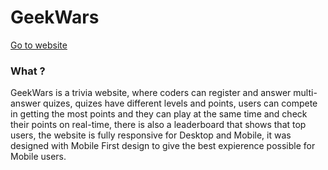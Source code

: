 # GeekWars
[Go to website](#)

### What ?

GeekWars is a trivia website, where coders can register and answer multi-answer quizes, quizes have different levels and points, users can compete in getting the most points and they can play at the same time and check their points on real-time, there is also a leaderboard that shows that top users, the website
is fully responsive for Desktop and Mobile, it was designed with Mobile First
design to give the best expierence possible for Mobile users.
